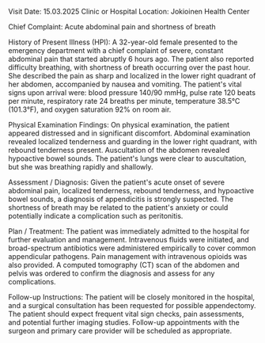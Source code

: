  Visit Date: 15.03.2025
Clinic or Hospital Location: Jokioinen Health Center

Chief Complaint: Acute abdominal pain and shortness of breath

History of Present Illness (HPI): A 32-year-old female presented to the emergency department with a chief complaint of severe, constant abdominal pain that started abruptly 6 hours ago. The patient also reported difficulty breathing, with shortness of breath occurring over the past hour. She described the pain as sharp and localized in the lower right quadrant of her abdomen, accompanied by nausea and vomiting. The patient's vital signs upon arrival were: blood pressure 140/90 mmHg, pulse rate 120 beats per minute, respiratory rate 24 breaths per minute, temperature 38.5°C (101.3°F), and oxygen saturation 92% on room air.

Physical Examination Findings: On physical examination, the patient appeared distressed and in significant discomfort. Abdominal examination revealed localized tenderness and guarding in the lower right quadrant, with rebound tenderness present. Auscultation of the abdomen revealed hypoactive bowel sounds. The patient's lungs were clear to auscultation, but she was breathing rapidly and shallowly.

Assessment / Diagnosis: Given the patient's acute onset of severe abdominal pain, localized tenderness, rebound tenderness, and hypoactive bowel sounds, a diagnosis of appendicitis is strongly suspected. The shortness of breath may be related to the patient's anxiety or could potentially indicate a complication such as peritonitis.

Plan / Treatment: The patient was immediately admitted to the hospital for further evaluation and management. Intravenous fluids were initiated, and broad-spectrum antibiotics were administered empirically to cover common appendicular pathogens. Pain management with intravenous opioids was also provided. A computed tomography (CT) scan of the abdomen and pelvis was ordered to confirm the diagnosis and assess for any complications.

Follow-up Instructions: The patient will be closely monitored in the hospital, and a surgical consultation has been requested for possible appendectomy. The patient should expect frequent vital sign checks, pain assessments, and potential further imaging studies. Follow-up appointments with the surgeon and primary care provider will be scheduled as appropriate.